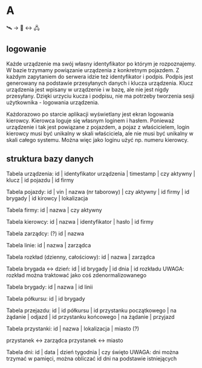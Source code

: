 # A
🛰 → 🚌 ↔ 🖧

## logowanie

Każde urządzenie ma swój własny identyfikator po którym je rozpoznajemy.
W bazie trzymamy powiązanie urządzenia z konkretnym pojazdem.
Z każdym zapytaniem do serwera idzie też identyfikator i podpis.
Podpis jest generowany na podstawie przesyłanych danych i klucza urządzenia.
Klucz urządzenia jest wpisany w urządzenie i w bazę, ale nie jest nigdy
przesyłany.
Dzięki urzyciu kucza i podpisu, nie ma potrzeby tworzenia sesji użytkownika -
logowania urządzenia.

Każdorazowo po starcie aplikacji wyświetlany jest ekran logowania kierowcy.
Kierowca loguje się własnym loginem i hasłem. Ponieważ urządzenie i tak jest
powiązane z pojazdem, a pojaz z właścicielem, login kierowcy musi być unikalny
w skali właściciela, ale nie musi być unikalny w skali całego systemu.
Można więc jako loginu użyć np. numeru kierowcy.

## struktura bazy danych

Tabela urządzenia:
id | identyfikator urządzenia | timestamp | czy aktywny | klucz | id pojazdu | id firmy

Tabela pojazdy:
id | vin | nazwa (nr taborowy) | czy aktywny | id firmy | id brygady | id kirowcy | lokalizacja

Tabela firmy:
id | nazwa | czy aktywny

Tabela kierowcy:
id | nazwa | identyfikator | hasło | id firmy

Tabela zarządcy: (?)
id | nazwa

Tabela linie:
id | nazwa | zarządca

Tabela rozkład (dzienny, całościowy):
id | nazwa | zarządca

Tabela brygada ↔ dzień:
id | id brygady | id dnia | id rozkładu
UWAGA: rozkład można traktować jako coś zdenormalizowanego

Tabela brygady:
id | nazwa | id linii

Tabela półkursu:
id | id brygady

Tabela przejazdu:
id | id półkursu | id przystanku początkowego | na żądanie | odjazd | id przystanku końcowego | na żądanie | przyjazd

Tabela przystanki:
id | nazwa | lokalizacja | miasto (?)

przystanek ↔ zarządca
przystanek ↔ miasto

Tabela dni:
id | data | dzień tygodnia | czy święto
UWAGA: dni można trzymać w pamięci, można obliczać id dni na podstawie istniejących
